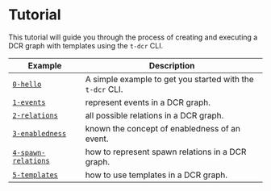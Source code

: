 # Tutorial

This tutorial will guide you through the process of creating and executing a DCR graph with templates using the `t-dcr` CLI.

| Example                                            | Description                                               |
| -------------------------------------------------- | --------------------------------------------------------- |
| [`0-hello`](0-hello/README.md)                     | A simple example to get you started with the `t-dcr` CLI. |
| [`1-events`](1-events/README.md)                   | represent events in a DCR graph.                          |
| [`2-relations`](2-relations/README.md)             | all possible relations in a DCR graph.                    |
| [`3-enabledness`](3-enabledness/README.md)         | known the concept of enabledness of an event.             |
| [`4-spawn-relations`](4-spawn-relations/README.md) | how to represent spawn relations in a DCR graph.          |
| [`5-templates`](5-templates/README.md)             | how to use templates in a DCR graph.                      |